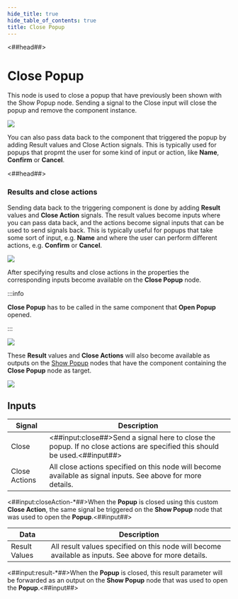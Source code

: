 ```yaml
---
hide_title: true
hide_table_of_contents: true
title: Close Popup
---
```


<##head##>

# Close Popup

This node is used to close a popup that have previously been shown with the <span className="ndl-node">Show Popup</span> node. Sending a signal to the <span className="ndl-signal">Close</span> input will close the popup and remove the component instance.

<div className="ndl-image-with-background l">

![](/nodes/popups/close-popup/close-popup-1.png)

</div>

You can also pass data back to the component that triggered the popup by adding <span className="ndl-data">Result</span> values and <span className="ndl-signal">Close Action</span> signals. This is typically used for popups that propmt the user for some kind of input or action, like **Name**, **Confirm** or **Cancel**.

<##head##>

### Results and close actions

Sending data back to the triggering component is done by adding **Result** values and **Close Action** signals. The result values become inputs where you can pass data back, and the actions become signal inputs that can be used to send signals back. This is typically useful for popups that take some sort of input, e.g. **Name** and where the user can perform different actions, e.g. **Confirm** or **Cancel**.

<div className="ndl-image-with-background">

![](/nodes/popups/close-popup/close-popup-2.png)

</div>

After specifying results and close actions in the properties the corresponding inputs become available on the **Close Popup** node.

:::info

**Close Popup** has to be called in the same component that **Open Popup** opened.

:::

<div className="ndl-image-with-background l">

![](/nodes/popups/close-popup/close-popup-3.png)

</div>

These **Result** values and **Close Actions** will also become available as outputs on the [Show Popup](/nodes/popups/show-popup) nodes that have the component containing the **Close Popup** node as target.

<div className="ndl-image-with-background l">

![](/nodes/popups/show-popup/show-popup-3.png)

</div>

## Inputs

| Signal                                            | Description                                                                                                               |
| ------------------------------------------------- | ------------------------------------------------------------------------------------------------------------------------- |
| <span className="ndl-signal">Close</span>         | <##input:close##>Send a signal here to close the popup. If no close actions are specified this should be used.<##input##> |
| <span className="ndl-signal">Close Actions</span> | All close actions specified on this node will become available as signal inputs. See above for more details.              |

<span className="hidden-props-for-editor"><##input:closeAction-\*##>When the **Popup** is closed using this custom **Close Action**, the same signal be triggered on the **Show Popup** node that was used to open the **Popup**.<##input##></span>

| Data                                            | Description                                                                                           |
| ----------------------------------------------- | ----------------------------------------------------------------------------------------------------- |
| <span className="ndl-data">Result Values</span> | All result values specified on this node will become available as inputs. See above for more details. |

<span className="hidden-props-for-editor"><##input:result-\*##>When the **Popup** is closed, this result parameter will be forwarded as an output on the **Show Popup** node that was used to open the **Popup**.<##input##></span>
